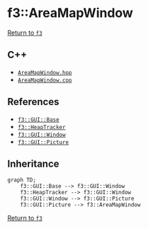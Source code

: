 # f3::AreaMapWindow

[Return to `f3`](/docs/f3.md)

## C++

- [`AreaMapWindow.hpp`](/c++/include/AreaMapWindow.hpp)
- [`AreaMapWindow.cpp`](/c++/source/AreaMapWindow.cpp)

## References

- [`f3::GUI::Base`](/docs/f3/GUI/Base.md)
- [`f3::HeapTracker`](/docs/f3/HeapTracker.md)
- [`f3::GUI::Window`](/docs/f3/GUI/Window.md)
- [`f3::GUI::Picture`](/docs/f3/GUI/Picture.md)

## Inheritance

```mermaid
graph TD;
    f3::GUI::Base --> f3::GUI::Window
    f3::HeapTracker --> f3::GUI::Window
    f3::GUI::Window --> f3::GUI::Picture
    f3::GUI::Picture --> f3::AreaMapWindow
```

[Return to `f3`](/docs/f3.md)